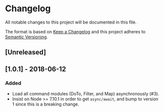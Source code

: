 # Changelog
All notable changes to this project will be documented in this file.

The format is based on [Keep a Changelog](https://keepachangelog.com/en/1.0.0/)
and this project adheres to [Semantic Versioning](https://semver.org/spec/v2.0.0.html).

## [Unreleased]

## [1.0.1] - 2018-06-12
### Added
- Load all command modules (DoTo, Filter, and Map) asynchronously (#3).
- Insist on Node >= 7.10.1 in order to get `async/await`, and bump to version 1 since this is a breaking change.
